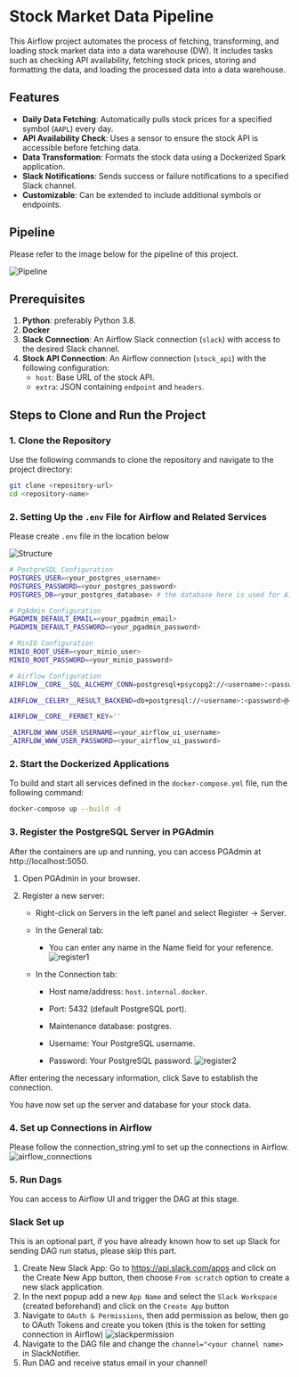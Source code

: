 # Stock Market Data Pipeline

This Airflow project automates the process of fetching, transforming, and loading stock market data into a data warehouse (DW). It includes tasks such as checking API availability, fetching stock prices, storing and formatting the data, and loading the processed data into a data warehouse.

## Features
- **Daily Data Fetching**: Automatically pulls stock prices for a specified symbol (`AAPL`) every day.
- **API Availability Check**: Uses a sensor to ensure the stock API is accessible before fetching data.
- **Data Transformation**: Formats the stock data using a Dockerized Spark application.
- **Slack Notifications**: Sends success or failure notifications to a specified Slack channel.
- **Customizable**: Can be extended to include additional symbols or endpoints.


## Pipeline

Please refer to the image below for the pipeline of this project.

![Pipeline](images/data_pipeline.png)

## Prerequisites
1. **Python**: preferably Python 3.8.
2. **Docker**
3. **Slack Connection**: An Airflow Slack connection (`slack`) with access to the desired Slack channel.
4. **Stock API Connection**: An Airflow connection (`stock_api`) with the following configuration:
   - `host`: Base URL of the stock API.
   - `extra`: JSON containing `endpoint` and `headers`.

## Steps to Clone and Run the Project

### 1. Clone the Repository
Use the following commands to clone the repository and navigate to the project directory:
```bash
git clone <repository-url>
cd <repository-name>
```

### 2. Setting Up the `.env` File for Airflow and Related Services
Please create `.env` file in the location below 

![Structure](images/project_structure.png)

```bash
# PostgreSQL Configuration
POSTGRES_USER=<your_postgres_username>
POSTGRES_PASSWORD=<your_postgres_password>
POSTGRES_DB=<your_postgres_database> # the database here is used for Airflow's metadata

# PgAdmin Configuration
PGADMIN_DEFAULT_EMAIL=<your_pgadmin_email>
PGADMIN_DEFAULT_PASSWORD=<your_pgadmin_password>

# MinIO Configuration
MINIO_ROOT_USER=<your_minio_user>
MINIO_ROOT_PASSWORD=<your_minio_password>

# Airflow Configuration
AIRFLOW__CORE__SQL_ALCHEMY_CONN=postgresql+psycopg2://<username>:<password>@<hostname>/<database_name>

AIRFLOW__CELERY__RESULT_BACKEND=db+postgresql://<username>:<password>@<hostname>/<database_name>

AIRFLOW__CORE__FERNET_KEY=''

_AIRFLOW_WWW_USER_USERNAME=<your_airflow_ui_username>
_AIRFLOW_WWW_USER_PASSWORD=<your_airflow_ui_password>
```

### 2. Start the Dockerized Applications
To build and start all services defined in the `docker-compose.yml` file, run the following command:

```bash
docker-compose up --build -d
```

### 3. Register the PostgreSQL Server in PGAdmin
After the containers are up and running, you can access PGAdmin at http://localhost:5050.

1. Open PGAdmin in your browser.

2. Register a new server:
    - Right-click on Servers in the left panel and select Register -> Server.
    - In the General tab:
        - You can enter any name in the Name field for your reference.
![register1](images/server_register_1.png)

    - In the Connection tab:
     
        - Host name/address: `host.internal.docker`.
        
        - Port: 5432 (default PostgreSQL port).
        
        - Maintenance database: postgres.
        
        - Username: Your PostgreSQL username.
        
        - Password: Your PostgreSQL password.
![register2](images/server_register_2.png)

After entering the necessary information, click Save to establish the connection.

You have now set up the server and database for your stock data.

### 4. Set up Connections in Airflow
Please follow the connection_string.yml to set up the connections in Airflow.
![airflow_connections](images/airflow_connections.png)

### 5. Run Dags
You can access to Airflow UI and trigger the DAG at this stage.

### Slack Set up
This is an optional part, if you have already known how to set up Slack for sending DAG run status, please skip this part.

1. Create New Slack App: Go to https://api.slack.com/apps and click on the Create New App button, then choose `From scratch` option to create a new slack application.
2. In the next popup add a new `App Name` and select the `Slack Workspace` (created beforehand) and click on the `Create App` button
3. Navigate to `OAuth & Permissions`, then add permission as below, then go to OAuth Tokens and create you token (this is the token for setting connection in Airflow)
![slackpermission](images/permission.png)
4. Navigate to the DAG file and change the `channel="<your channel name>` in SlackNotifier.
5. Run DAG and receive status email in your channel!





